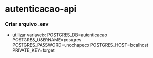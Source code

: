 # autenticacao-api


### Criar arquivo .env

* utilizar variaveis:
POSTGRES_DB=autenticacao
POSTGRES_USERNAME=postgres
POSTGRES_PASSWORD=unochapeco
POSTGRES_HOST=localhost
PRIVATE_KEY=forget
